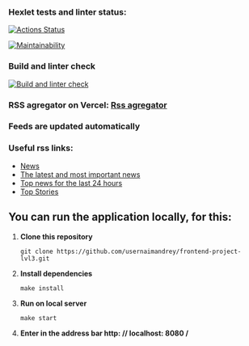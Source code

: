 ### Hexlet tests and linter status:
[![Actions Status](https://github.com/usernaimandrey/frontend-project-lvl3/workflows/hexlet-check/badge.svg)](https://github.com/usernaimandrey/frontend-project-lvl3/actions)

[![Maintainability](https://api.codeclimate.com/v1/badges/0b7a69bb3a642ff51511/maintainability)](https://codeclimate.com/github/usernaimandrey/frontend-project-lvl3/maintainability)

### Build and linter check
[![Build and linter check](https://github.com/usernaimandrey/frontend-project-lvl3/actions/workflows/node.js.yml/badge.svg)](https://github.com/usernaimandrey/frontend-project-lvl3/actions/workflows/node.js.yml)

### RSS agregator on Vercel: [Rss agregator](https://frontend-project-lvl3-mx16ay7oe-usernaimandrey.vercel.app)
### Feeds are updated automatically

### Useful rss links:

* [News](http://lenta.ru/rss/news)
* [The latest and most important news](http://lenta.ru/rss/top7)
* [Top news for the last 24 hours](http://lenta.ru/rss/last24)
* [Top Stories](http://feeds.bbci.co.uk/news/rss.xml)


## You can run the application locally, for this:

1. **Сlone this repository**

   ```
   git clone https://github.com/usernaimandrey/frontend-project-lvl3.git

   ```
2. **Install dependencies**

   ```
   make install

   ```
3. **Run on local server**

   ```
   make start

   ```
4. **Enter in the address bar http: // localhost: 8080 /**
